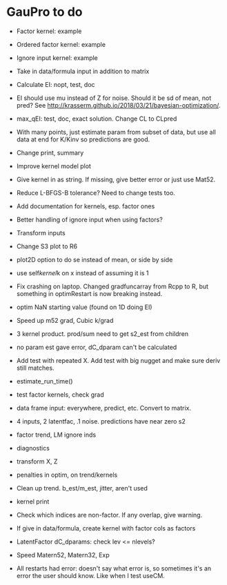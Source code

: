 # GauPro to do

* Factor kernel: example

* Ordered factor kernel: example

* Ignore input kernel: example

* Take in data/formula input in addition to matrix

* Calculate EI: nopt, test, doc

* EI should use mu instead of Z for noise. Should it be sd of mean, not pred?
See http://krasserm.github.io/2018/03/21/bayesian-optimization/.

* max_qEI: test, doc, exact solution. Change CL to CLpred

* With many points, just estimate param from subset of data, but use all data
at end for K/Kinv so predictions are good.

* Change print, summary

* Improve kernel model plot

* Give kernel in as string. If missing, give better error or just use Mat52.

* Reduce L-BFGS-B tolerance? Need to change tests too.

* Add documentation for kernels, esp. factor ones

* Better handling of ignore input when using factors?

* Transform inputs

* Change S3 plot to R6

* plot2D option to do se instead of mean, or side by side

* use self$kernel$k on x instead of assuming it is 1

* Fix crashing on laptop. Changed gradfuncarray from Rcpp to R, but something
in optimRestart is now breaking instead.

* optim NaN starting value (found on 1D doing EI)

* Speed up m52 grad, Cubic k/grad

* 3 kernel product. prod/sum need to get s2_est from children

* no param est gave error, dC_dparam can't be calculated

* Add test with repeated X. Add test with big nugget and make sure deriv still matches.

* estimate_run_time()

* test factor kernels, check grad

* data frame input: everywhere, predict, etc. Convert to matrix.

* 4 inputs, 2 latentfac, .1 noise. predictions have near zero s2

* factor trend, LM ignore inds

* diagnostics

* transform X, Z

* penalties in optim, on trend/kernels

* Clean up trend. b_est/m_est, jitter, aren't used

* kernel print

* Check which indices are non-factor. If any overlap, give warning.

* If give in data/formula, create kernel with factor cols as factors

* LatentFactor dC_dparams: check lev <= nlevels?

* Speed Matern52, Matern32, Exp

* All restarts had error: doesn't say what error is, so sometimes it's
an error the user should know. Like when I test useCM.
